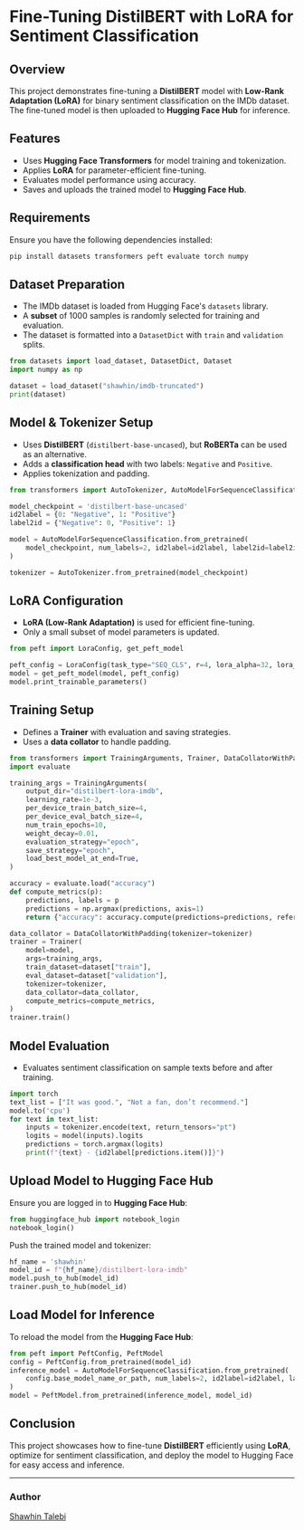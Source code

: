 #  Fine-Tuning DistilBERT with LoRA for Sentiment Classification

## Overview
This project demonstrates fine-tuning a **DistilBERT** model with **Low-Rank Adaptation (LoRA)** for binary sentiment classification on the IMDb dataset. The fine-tuned model is then uploaded to **Hugging Face Hub** for inference.

## Features
- Uses **Hugging Face Transformers** for model training and tokenization.
- Applies **LoRA** for parameter-efficient fine-tuning.
- Evaluates model performance using accuracy.
- Saves and uploads the trained model to **Hugging Face Hub**.

## Requirements
Ensure you have the following dependencies installed:
```bash
pip install datasets transformers peft evaluate torch numpy
```

## Dataset Preparation
- The IMDb dataset is loaded from Hugging Face's `datasets` library.
- A **subset** of 1000 samples is randomly selected for training and evaluation.
- The dataset is formatted into a `DatasetDict` with `train` and `validation` splits.

```python
from datasets import load_dataset, DatasetDict, Dataset
import numpy as np

dataset = load_dataset("shawhin/imdb-truncated")
print(dataset)
```

## Model & Tokenizer Setup
- Uses **DistilBERT** (`distilbert-base-uncased`), but **RoBERTa** can be used as an alternative.
- Adds a **classification head** with two labels: `Negative` and `Positive`.
- Applies tokenization and padding.

```python
from transformers import AutoTokenizer, AutoModelForSequenceClassification

model_checkpoint = 'distilbert-base-uncased'
id2label = {0: "Negative", 1: "Positive"}
label2id = {"Negative": 0, "Positive": 1}

model = AutoModelForSequenceClassification.from_pretrained(
    model_checkpoint, num_labels=2, id2label=id2label, label2id=label2id
)

tokenizer = AutoTokenizer.from_pretrained(model_checkpoint)
```

## LoRA Configuration
- **LoRA (Low-Rank Adaptation)** is used for efficient fine-tuning.
- Only a small subset of model parameters is updated.

```python
from peft import LoraConfig, get_peft_model

peft_config = LoraConfig(task_type="SEQ_CLS", r=4, lora_alpha=32, lora_dropout=0.01, target_modules=['q_lin'])
model = get_peft_model(model, peft_config)
model.print_trainable_parameters()
```

## Training Setup
- Defines a **Trainer** with evaluation and saving strategies.
- Uses a **data collator** to handle padding.

```python
from transformers import TrainingArguments, Trainer, DataCollatorWithPadding
import evaluate

training_args = TrainingArguments(
    output_dir="distilbert-lora-imdb",
    learning_rate=1e-3,
    per_device_train_batch_size=4,
    per_device_eval_batch_size=4,
    num_train_epochs=10,
    weight_decay=0.01,
    evaluation_strategy="epoch",
    save_strategy="epoch",
    load_best_model_at_end=True,
)

accuracy = evaluate.load("accuracy")
def compute_metrics(p):
    predictions, labels = p
    predictions = np.argmax(predictions, axis=1)
    return {"accuracy": accuracy.compute(predictions=predictions, references=labels)}

data_collator = DataCollatorWithPadding(tokenizer=tokenizer)
trainer = Trainer(
    model=model,
    args=training_args,
    train_dataset=dataset["train"],
    eval_dataset=dataset["validation"],
    tokenizer=tokenizer,
    data_collator=data_collator,
    compute_metrics=compute_metrics,
)
trainer.train()
```

## Model Evaluation
- Evaluates sentiment classification on sample texts before and after training.

```python
import torch
text_list = ["It was good.", "Not a fan, don’t recommend."]
model.to('cpu')
for text in text_list:
    inputs = tokenizer.encode(text, return_tensors="pt")
    logits = model(inputs).logits
    predictions = torch.argmax(logits)
    print(f"{text} - {id2label[predictions.item()]}")
```

## Upload Model to Hugging Face Hub
Ensure you are logged in to **Hugging Face Hub**:
```python
from huggingface_hub import notebook_login
notebook_login()
```

Push the trained model and tokenizer:
```python
hf_name = 'shawhin'
model_id = f"{hf_name}/distilbert-lora-imdb"
model.push_to_hub(model_id)
trainer.push_to_hub(model_id)
```

## Load Model for Inference
To reload the model from the **Hugging Face Hub**:
```python
from peft import PeftConfig, PeftModel
config = PeftConfig.from_pretrained(model_id)
inference_model = AutoModelForSequenceClassification.from_pretrained(
    config.base_model_name_or_path, num_labels=2, id2label=id2label, label2id=label2id
)
model = PeftModel.from_pretrained(inference_model, model_id)
```

## Conclusion
This project showcases how to fine-tune **DistilBERT** efficiently using **LoRA**, optimize for sentiment classification, and deploy the model to Hugging Face for easy access and inference.

---
### Author
[Shawhin Talebi](https://huggingface.co/shawhin)

